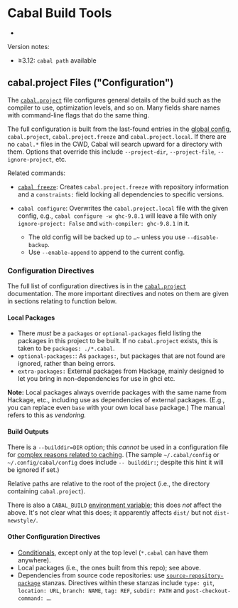 Cabal Build Tools
=================

- [Documentation]: (searchable)

Version notes:
- ≥3.12: `cabal path` available


cabal.project Files ("Configuration")
------------------------------------

The [`cabal.project`] file configures general details of the build such
as the compiler to use, optimization levels, and so on. Many fields
share names with command-line flags that do the same thing.

The full configuration is built from the last-found entries in the
[global config][config], `cabal.project`, `cabal.project.freeze` and
`cabal.project.local`. If there are no `cabal.*` files in the CWD, Cabal
will search upward for a directory with them. Options that override this
include `--project-dir`, `--project-file`, `--ignore-project`, etc.

Related commands:

* [`cabal freeze`]: Creates `cabal.project.freeze` with repository
  information and a `constraints:` field locking all dependencies to
  specific versions.

* `cabal configure`: Overwrites the `cabal.project.local` file with the
  given config, e.g., `cabal configure -w ghc-9.8.1` will leave a file with
  only `ignore-project: False` and `with-compiler: ghc-9.8.1` in it.
  - The old config will be backed up to `…~` unless you use
    `--disable-backup`.
  - Use `--enable-append` to append to the current config.

### Configuration Directives

The full list of configuration directives is in the [`cabal.project`]
documentation. The more important directives and notes on them are given in
sections relating to function below.

#### Local Packages

- There _must_ be a `packages` or `optional-packages` field listing the
  packages in this project to be built. If no `cabal.project` exists, this
  is taken to be `packages: ./*.cabal`.
- `optional-packages:`: As `packages:`, but packages that are not found are
  ignored, rather than being errors.
- `extra-packages:` External packages from Hackage, mainly designed to let
  you bring in non-dependencies for use in ghci etc.

__Note:__ Local packages always override packages with the same name from
Hackage, etc., including use as dependencies of external packages. (E.g.,
you can replace even `base` with your own local `base` package.) The manual
refers to this as _vendoring._

#### Build Outputs

There is a `--builddir=DIR` option; this _cannot_ be used in a
configuration file for [complex reasons related to caching][cabal-#5271].
(The sample `~/.cabal/config` or `~/.config/cabal/config` does include `--
builddir:`; despite this hint it will be ignored if set.)

Relative paths are relative to the root of the project (i.e., the directory
containing `cabal.project`).

There is also a `CABAL_BUILD` [environment variable]; this does _not_
affect the above. It's not clear what this does; it apparently affects
`dist/` but not `dist-newstyle/`.

#### Other Configuration Directives

- [Conditionals], except only at the top level (`*.cabal` can have them
  anywhere).
- Local packages (i.e., the ones built from this repo); see above.
- Dependencies from source code repositories: use
  [`source-repository-package`] stanzas. Directives within these stanzas
  include `type: git`, `location: URL`, `branch: NAME`, `tag: REF`,
  `subdir: PATH` and `post-checkout-command: …`.



<!-------------------------------------------------------------------->
[Documentation]: https://cabal.readthedocs.io/

[`cabal configure`]: https://cabal.readthedocs.io/en/stable/cabal-commands.html#cabal-configure
[`cabal freeze`]: https://cabal.readthedocs.io/en/stable/cabal-commands.html#cabal-freeze
[`cabal.project`]: https://cabal.readthedocs.io/en/stable/cabal-project-description-file.html
[`source-repository-package`]: https://cabal.readthedocs.io/en/stable/cabal-project-description-file.html#taking-a-dependency-from-a-source-code-repository
[`with-compiler:`]: https://cabal.readthedocs.io/en/stable/cabal-project-description-file.html#cfg-field-with-compiler
[cabal-#5271]: https://github.com/haskell/cabal/issues/5271
[conditionals]: https://cabal.readthedocs.io/en/stable/cabal-package-description-file.html#conditional-blocks
[config]: https://cabal.readthedocs.io/en/stable/config.html
[environment variable]: https://cabal.readthedocs.io/en/stable/config.html#environment-variables
